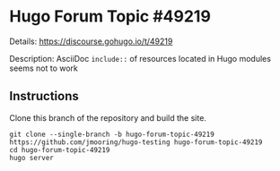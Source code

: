 # Hugo Forum Topic #49219

Details: <https://discourse.gohugo.io/t/49219>

Description: AsciiDoc `include::` of resources located in Hugo modules seems not to work

## Instructions

Clone this branch of the repository and build the site.

```text
git clone --single-branch -b hugo-forum-topic-49219 https://github.com/jmooring/hugo-testing hugo-forum-topic-49219
cd hugo-forum-topic-49219
hugo server
```
